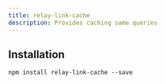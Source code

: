 ```yaml
---
title: relay-link-cache
description: Provides caching same queries
---
```


## Installation

`npm install relay-link-cache --save`
